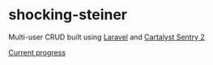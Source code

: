 shocking-steiner
===============

Multi-user CRUD built using [Laravel](http://laravel.com/) and [Cartalyst Sentry 2](https://cartalyst.com/manual/sentry)

[Current progress](https://github.com/Czarnodziej/shocking-steiner/blob/master/tasks.TODO)